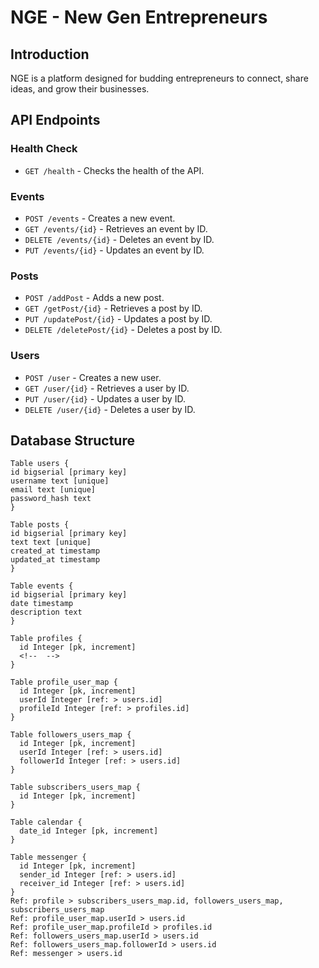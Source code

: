 # NGE - New Gen Entrepreneurs

## Introduction

NGE is a platform designed for budding entrepreneurs to connect, share ideas, and grow their businesses.

## API Endpoints

### Health Check

- `GET /health` - Checks the health of the API.

### Events

- `POST /events` - Creates a new event.
- `GET /events/{id}` - Retrieves an event by ID.
- `DELETE /events/{id}` - Deletes an event by ID.
- `PUT /events/{id}` - Updates an event by ID.

### Posts

- `POST /addPost` - Adds a new post.
- `GET /getPost/{id}` - Retrieves a post by ID.
- `PUT /updatePost/{id}` - Updates a post by ID.
- `DELETE /deletePost/{id}` - Deletes a post by ID.

### Users

- `POST /user` - Creates a new user.
- `GET /user/{id}` - Retrieves a user by ID.
- `PUT /user/{id}` - Updates a user by ID.
- `DELETE /user/{id}` - Deletes a user by ID.

## Database Structure

```dbml
Table users {
id bigserial [primary key]
username text [unique]
email text [unique]
password_hash text
}

Table posts {
id bigserial [primary key]
text text [unique]
created_at timestamp
updated_at timestamp
}

Table events {
id bigserial [primary key]
date timestamp
description text
}

Table profiles {
  id Integer [pk, increment]
  <!--  -->
}

Table profile_user_map {
  id Integer [pk, increment]
  userId Integer [ref: > users.id]
  profileId Integer [ref: > profiles.id]
}

Table followers_users_map {
  id Integer [pk, increment] 
  userId Integer [ref: > users.id]
  followerId Integer [ref: > users.id]
}

Table subscribers_users_map {
  id Integer [pk, increment]
}

Table calendar {
  date_id Integer [pk, increment] 
}

Table messenger {
  id Integer [pk, increment]
  sender_id Integer [ref: > users.id]
  receiver_id Integer [ref: > users.id] 
}
Ref: profile > subscribers_users_map.id, followers_users_map, subscribers_users_map
Ref: profile_user_map.userId > users.id
Ref: profile_user_map.profileId > profiles.id
Ref: followers_users_map.userId > users.id
Ref: followers_users_map.followerId > users.id
Ref: messenger > users.id
